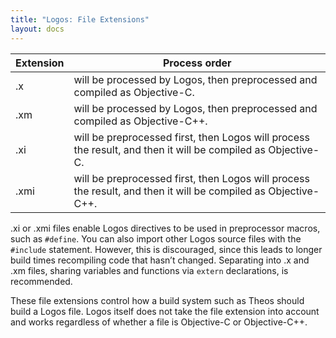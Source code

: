 ```yaml
---
title: "Logos: File Extensions"
layout: docs
---
```


| Extension | Process order |
|-----------|---------------|
| .x        | will be processed by Logos, then preprocessed and compiled as Objective-C.   |
| .xm       | will be processed by Logos, then preprocessed and compiled as Objective-C++. |
| .xi       | will be preprocessed first, then Logos will process the result, and then it will be compiled as Objective-C.   |
| .xmi      | will be preprocessed first, then Logos will process the result, and then it will be compiled as Objective-C++. |

.xi or .xmi files enable Logos directives to be used in preprocessor macros, such as `#define`. You can also import other Logos source files with the `#include` statement. However, this is discouraged, since this leads to longer build times recompiling code that hasn’t changed. Separating into .x and .xm files, sharing variables and functions via `extern` declarations, is recommended.

These file extensions control how a build system such as Theos should build a Logos file. Logos itself does not take the file extension into account and works regardless of whether a file is Objective-C or Objective-C++.
